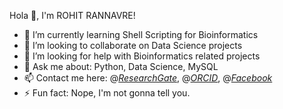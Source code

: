Hola 👋, I'm ROHIT RANNAVRE!

- 🌱 I’m currently learning Shell Scripting for Bioinformatics 
- 👯 I’m looking to collaborate on Data Science projects 
- 🤔 I’m looking for help with Bioinformatics related projects
- 💬 Ask me about: Python, Data Science, MySQL
- 📫 Contact me here: 
                  @[*ResearchGate*](https://www.researchgate.net/profile/Rohit_Rannavre2),
                  @[*ORCID*](https://orcid.org/0000-0001-8722-3052),
                  @[*Facebook*](https://www.facebook.com/profile.php?id=100051675616742%29) 
- ⚡ Fun fact: Nope, I'm not gonna tell you.
